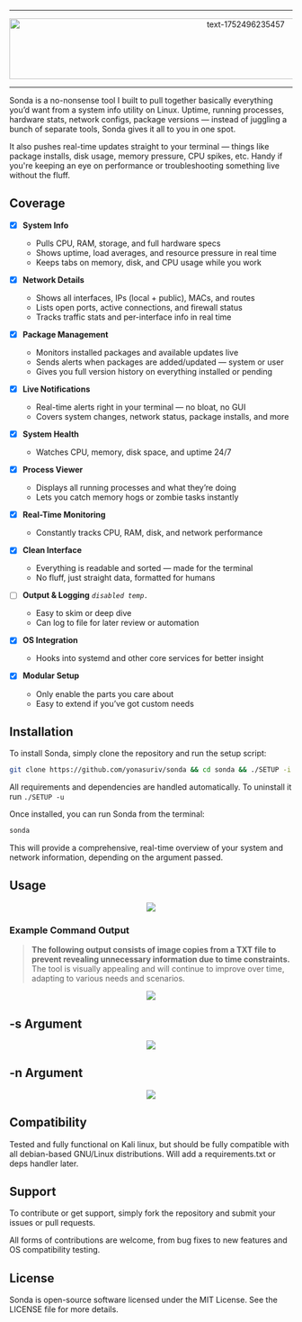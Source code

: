 ----

<p align="center">
  <!--<img src="https://github.com/user-attachments/assets/b7002b57-9a0a-44ab-9de3-fef44fb56ce0e"/><img src="https://github.com/user-attachments/assets/4e9cad6d-c134-44b1-9bd7-6f0b78b8a41a"/>-->
  <img width="825" height="108" alt="text-1752496235457" src="https://github.com/user-attachments/assets/6e072117-94d2-496e-8710-b140ce7c23da" />
</p>

----

Sonda is a no-nonsense tool I built to pull together basically everything you’d want from a system info utility on Linux. Uptime, running processes, hardware stats, network configs, package versions — instead of juggling a bunch of separate tools, Sonda gives it all to you in one spot.

It also pushes real-time updates straight to your terminal — things like package installs, disk usage, memory pressure, CPU spikes, etc. Handy if you're keeping an eye on performance or troubleshooting something live without the fluff.



## Coverage

- [x] **System Info**

  - Pulls CPU, RAM, storage, and full hardware specs
  - Shows uptime, load averages, and resource pressure in real time
  - Keeps tabs on memory, disk, and CPU usage while you work

- [x] **Network Details**

  - Shows all interfaces, IPs (local + public), MACs, and routes
  - Lists open ports, active connections, and firewall status
  - Tracks traffic stats and per-interface info in real time

- [x] **Package Management**

  - Monitors installed packages and available updates live
  - Sends alerts when packages are added/updated — system or user
  - Gives you full version history on everything installed or pending

- [x] **Live Notifications**

  - Real-time alerts right in your terminal — no bloat, no GUI
  - Covers system changes, network status, package installs, and more

- [x] **System Health**

  - Watches CPU, memory, disk space, and uptime 24/7

- [x] **Process Viewer**

  - Displays all running processes and what they’re doing
  - Lets you catch memory hogs or zombie tasks instantly

- [x] **Real-Time Monitoring**

  - Constantly tracks CPU, RAM, disk, and network performance
- [x] **Clean Interface**

  - Everything is readable and sorted — made for the terminal
  - No fluff, just straight data, formatted for humans

- [ ] **Output & Logging** _`disabled temp.`_

  - Easy to skim or deep dive
  - Can log to file for later review or automation

- [x] **OS Integration**

  - Hooks into systemd and other core services for better insight

- [x] **Modular Setup**

  - Only enable the parts you care about
  - Easy to extend if you’ve got custom needs

## Installation
To install Sonda, simply clone the repository and run the setup script:

```bash
git clone https://github.com/yonasuriv/sonda && cd sonda && ./SETUP -i
```

All requirements and dependencies are handled automatically. To uninstall it run `./SETUP -u`

Once installed, you can run Sonda from the terminal:

```bash
sonda
```

This will provide a comprehensive, real-time overview of your system and network information, depending on the argument passed.

## Usage

<p align="center"> 
  <img src="https://github.com/user-attachments/assets/f44ddefa-5ea9-4a78-b92d-c06f7bff4b8e"/>
</p>

### Example Command Output

> **The following output consists of image copies from a TXT file to prevent revealing unnecessary information due to time constraints.**
> The tool is visually appealing and will continue to improve over time, adapting to various needs and scenarios.

<p align="center">
  <img src="https://github.com/user-attachments/assets/43277a76-6ba4-477a-8cd3-4d6164588e03"/>
</p>

## -s Argument

<p align="center">
  <img src="https://github.com/user-attachments/assets/1e71d4b6-a201-4db5-811b-4b3db4fd5c71"/>
</p>

## -n Argument

<p align="center">
  <img src="https://github.com/user-attachments/assets/4ae89af0-f96c-42fc-9058-f0a6bfa42163"/>
</p>

## Compatibility

Tested and fully functional on Kali linux, but should be fully compatible with all debian-based GNU/Linux distributions. Will add a requirements.txt or deps handler later.

## Support
To contribute or get support, simply fork the repository and submit your issues or pull requests. 

All forms of contributions are welcome, from bug fixes to new features and OS compatibility testing.

## License
Sonda is open-source software licensed under the MIT License. See the LICENSE file for more details.
